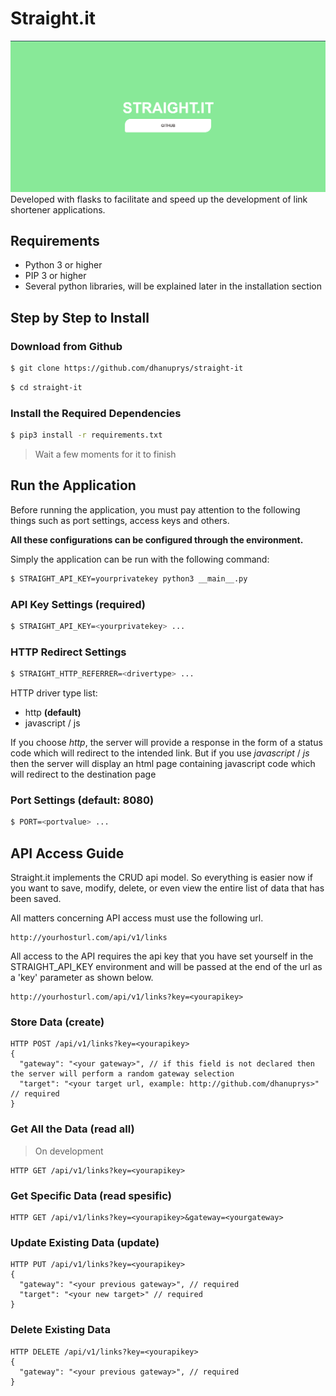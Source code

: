 # Straight.it
![logo](https://raw.githubusercontent.com/dhanuprys/arts/master/straight-it-logo.png)
Developed with flasks to facilitate and speed up the development of link shortener applications.

## Requirements
- Python 3 or higher
- PIP 3 or higher
- Several python libraries, will be explained later in the installation section

## Step by Step to Install
### Download from Github
```bash
$ git clone https://github.com/dhanuprys/straight-it
```

```bash
$ cd straight-it
```

### Install the Required Dependencies
```bash
$ pip3 install -r requirements.txt
```

> Wait a few moments for it to finish

## Run the Application
Before running the application, you must pay attention to the following things such as port settings, 
access keys and others. 

**All these configurations can be configured through the environment.**

Simply the application can be run with the following command:
```bash
$ STRAIGHT_API_KEY=yourprivatekey python3 __main__.py
```

### API Key Settings (required)
```bash
$ STRAIGHT_API_KEY=<yourprivatekey> ...
```

### HTTP Redirect Settings
```bash
$ STRAIGHT_HTTP_REFERRER=<drivertype> ...
```

HTTP driver type list:
- http **(default)**
- javascript / js

If you choose *http*, the server will provide a response in the form of a status code which will redirect to the intended link. 
But if you use *javascript* / *js* then the server will display an html page containing javascript code which will redirect to the destination page

### Port Settings (default: 8080)
```bash
$ PORT=<portvalue> ...
```

## API Access Guide
Straight.it implements the CRUD api model. So everything is easier now if you want to save, modify, delete, 
or even view the entire list of data that has been saved.

All matters concerning API access must use the following url.
```
http://yourhosturl.com/api/v1/links
```

All access to the API requires the api key that you have set yourself in the STRAIGHT_API_KEY environment and 
will be passed at the end of the url as a 'key' parameter as shown below.
```
http://yourhosturl.com/api/v1/links?key=<yourapikey>
```

### Store Data (create)
```
HTTP POST /api/v1/links?key=<yourapikey>
{
  "gateway": "<your gateway>", // if this field is not declared then the server will perform a random gateway selection
  "target": "<your target url, example: http://github.com/dhanuprys>" // required
}
```

### Get All the Data (read all)
> On development

```
HTTP GET /api/v1/links?key=<yourapikey>
```

### Get Specific Data (read spesific)
```
HTTP GET /api/v1/links?key=<yourapikey>&gateway=<yourgateway>
```

### Update Existing Data (update)
```
HTTP PUT /api/v1/links?key=<yourapikey>
{
  "gateway": "<your previous gateway>", // required
  "target": "<your new target>" // required
}
```

### Delete Existing Data 
```
HTTP DELETE /api/v1/links?key=<yourapikey>
{
  "gateway": "<your previous gateway>", // required
}
```
